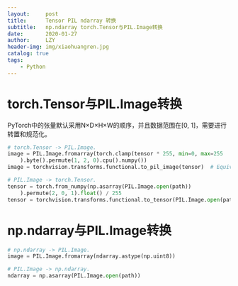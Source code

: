 ```yaml
---
layout:     post
title:      Tensor PIL ndarray 转换
subtitle:   np.ndarray torch.Tensor与PIL.Image转换
date:       2020-01-27
author:     LZY
header-img: img/xiaohuangren.jpg
catalog: true
tags:
    - Python
---
```


# torch.Tensor与PIL.Image转换

PyTorch中的张量默认采用N×D×H×W的顺序，并且数据范围在[0, 1]，需要进行转置和规范化。

```python
# torch.Tensor -> PIL.Image.
image = PIL.Image.fromarray(torch.clamp(tensor * 255, min=0, max=255
    ).byte().permute(1, 2, 0).cpu().numpy())
image = torchvision.transforms.functional.to_pil_image(tensor)  # Equivalently way

# PIL.Image -> torch.Tensor.
tensor = torch.from_numpy(np.asarray(PIL.Image.open(path))
    ).permute(2, 0, 1).float() / 255
tensor = torchvision.transforms.functional.to_tensor(PIL.Image.open(path))  # Equivalently way
```

# np.ndarray与PIL.Image转换

```python
# np.ndarray -> PIL.Image.
image = PIL.Image.fromarray(ndarray.astype(np.uint8))

# PIL.Image -> np.ndarray.
ndarray = np.asarray(PIL.Image.open(path))
```


